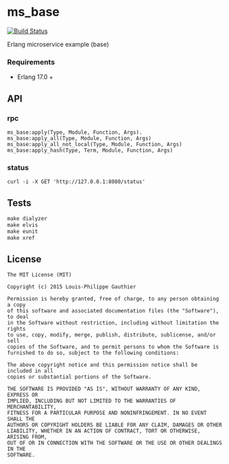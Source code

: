 # ms_base

[![Build Status](https://travis-ci.org/lpgauth/ms_base.svg)](https://travis-ci.org/lpgauth/ms_base)

Erlang microservice example (base)

### Requirements

* Erlang 17.0 +

## API

### rpc

```
ms_base:apply(Type, Module, Function, Args).
ms_base:apply_all(Type, Module, Function, Args)
ms_base:apply_all_not_local(Type, Module, Function, Args)
ms_base:apply_hash(Type, Term, Module, Function, Args)
```

### status
```
curl -i -X GET 'http://127.0.0.1:8080/status'
```

## Tests

```makefile
make dialyzer
make elvis
make eunit
make xref
```

## License

```license
The MIT License (MIT)

Copyright (c) 2015 Louis-Philippe Gauthier

Permission is hereby granted, free of charge, to any person obtaining a copy
of this software and associated documentation files (the "Software"), to deal
in the Software without restriction, including without limitation the rights
to use, copy, modify, merge, publish, distribute, sublicense, and/or sell
copies of the Software, and to permit persons to whom the Software is
furnished to do so, subject to the following conditions:

The above copyright notice and this permission notice shall be included in all
copies or substantial portions of the Software.

THE SOFTWARE IS PROVIDED "AS IS", WITHOUT WARRANTY OF ANY KIND, EXPRESS OR
IMPLIED, INCLUDING BUT NOT LIMITED TO THE WARRANTIES OF MERCHANTABILITY,
FITNESS FOR A PARTICULAR PURPOSE AND NONINFRINGEMENT. IN NO EVENT SHALL THE
AUTHORS OR COPYRIGHT HOLDERS BE LIABLE FOR ANY CLAIM, DAMAGES OR OTHER
LIABILITY, WHETHER IN AN ACTION OF CONTRACT, TORT OR OTHERWISE, ARISING FROM,
OUT OF OR IN CONNECTION WITH THE SOFTWARE OR THE USE OR OTHER DEALINGS IN THE
SOFTWARE.
```
